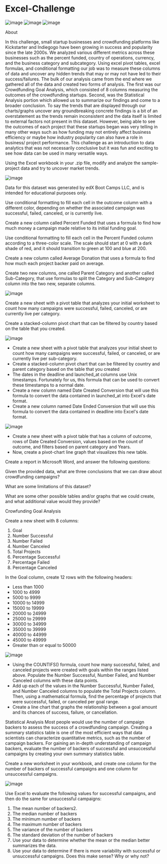 # Excel-Challenge
![image](https://github.com/nasr9000/Homework-File/assets/128746625/830e20e4-0bf0-443e-bcef-3a0d85a311cc)
![image](https://github.com/nasr9000/Homework-File/assets/128746625/5ff5d257-98ed-4b80-b8ac-e1a61500b3c5)
![image](https://github.com/nasr9000/Homework-File/assets/128746625/97802656-bd2b-4b70-8730-29628a9a6b4a)


About

In this challenge, small startup businesses and crowdfunding platforms like Kickstarter and Indiegogo have been growing in success and popularity since the late 2000s. 
We analyzed various different metrics across these businesses such as the percent funded, country of operations, currency, and the business category and subcategory.
Using excel pivot tables, excel formulas, and conditional formatting our job was to measure these columns of data and uncover any hidden trends that may or may not have led to their success/failures. 
The bulk of our analysis came from the end where we gathered all of the data and created two forms of analysis. The first was our Crowdfunding Goal Analysis, which consisted of 8 columns measuring the outcomes of the crowdfunding startups. Second, was the Statistical Analysis portion which allowed us to summarize our findings and come to a broader conclusion. 
To say the trends that are displayed through our charts/graphs uncover any groundbreaking concrete findings is a bit of an overstatement as the trends remain inconsistent and the data itself is limited to external factors not present in this dataset. However, being able to see the outcomes of each project that these 
startups began was very telling in many other ways such as how funding may not entirely affect business efficiency or maybe how industry popularity can also have a role in business/ project performance.
This challenge as an introduction to data analytics that was not necessarily conclusive but it was fun and exciting to see how data can be used in many versatile ways. 



Using the Excel workbook in your .zip file, modify and analyze the sample-project data and try to uncover market trends.

![image](https://github.com/nasr9000/Homework-File/assets/128746625/c2198f0d-6c85-4816-b916-58ce2b9217d7)


Data for this dataset was generated by edX Boot Camps LLC, and is intended for educational purposes only.

Use conditional formatting to fill each cell in the outcome column with a different color, depending on whether the associated campaign was successful, failed, canceled, or is currently live.

Create a new column called Percent Funded that uses a formula to find how much money a campaign made relative to its initial funding goal.

Use conditional formatting to fill each cell in the Percent Funded column according to a three-color scale. The scale should start at 0 with a dark shade of red, and it should transition to green at 100 and blue at 200.

Create a new column called Average Donation that uses a formula to find how much each project backer paid on average.

Create two new columns, one called Parent Category and another called Sub-Category, that use formulas to split the Category and Sub-Category column into the two new, separate columns.

![image](https://github.com/nasr9000/Homework-File/assets/128746625/b35451b4-6222-4e4a-96ca-0c35ef5c0d64)


Create a new sheet with a pivot table that analyzes your initial worksheet to count how many campaigns were successful, failed, canceled, or are currently live per category.


Create a stacked-column pivot chart that can be filtered by country based on the table that you created.

![image](https://github.com/nasr9000/Homework-File/assets/128746625/cc708216-4abf-42ed-a49e-bea61c35f0d8)

- Create a new sheet with a pivot table that analyzes your initial sheet to count how many campaigns were successful, failed, or canceled, or are currently live per sub-category.
- Create a stacked-column pivot chart that can be filtered by country and parent category based on the table that you created
- The dates in the deadline and launched_at columns use Unix timestamps. Fortunately for us, this formula that can be used to convert these timestamps to a normal date.
- Create a new column named Date Created Conversion that will use this formula to convert the data contained in launched_at into Excel's date format.
- Create a new column named Date Ended Conversion that will use this formula to convert the data contained in deadline into Excel's date format.

![image](https://github.com/nasr9000/Homework-File/assets/128746625/badcd2e3-2de0-4ab0-bab0-2975cf68b510)

- Create a new sheet with a pivot table that has a column of outcome, rows of Date Created Conversion, values based on the count of outcome, and filters based on parent category and Years.
- Now, create a pivot-chart line graph that visualizes this new table.




Create a report in Microsoft Word, and answer the following questions:


Given the provided data, what are three conclusions that we can draw about crowdfunding campaigns?


What are some limitations of this dataset?


What are some other possible tables and/or graphs that we could create, and what additional value would they provide?





Crowfunding Goal Analysis


Create a new sheet with 8 columns:
1. Goal
2. Number Successful
3. Number Failed
4. Number Canceled
5. Total Projects
6. Percentage Successful
7. Percentage Failed
8. Percentage Canceled


In the Goal column, create 12 rows with the following headers:
- Less than 1000
- 1000 to 4999
- 5000 to 9999
- 10000 to 14999
- 15000 to 19999
- 20000 to 24999
- 25000 to 29999
- 30000 to 34999
- 35000 to 39999
- 40000 to 44999
- 45000 to 49999
- Greater than or equal to 50000

![image](https://github.com/nasr9000/Homework-File/assets/128746625/8acda0ed-4a73-45aa-a9af-c014a01756d3)


- Using the COUNTIFS() formula, count how many successful, failed, and canceled projects were created with goals within the ranges listed above. Populate the Number Successful, Number Failed, and Number Canceled columns with these data points.
- Add up each of the values in the Number Successful, Number Failed, and Number Canceled columns to populate the Total Projects column. Then, using a   mathematical formula, find the percentage of projects that were successful, failed, or canceled per goal range.
- Create a line chart that graphs the relationship between a goal amount and its chances of success, failure, or cancellation.


Statistical Analysis
Most people would use the number of campaign backers to assess the success of a crowdfunding campaign. Creating a summary statistics table is one of the most efficient ways that data scientists can characterize quantitative metrics, such as the number of campaign backers.
For gaining an in-depth understanding of campaign backers, evaluate the number of backers of successful and unsuccessful campaigns by creating your own summary statistics table.

Create a new worksheet in your workbook, and create one column for the number of backers of successful campaigns and one column for unsuccessful campaigns.

![image](https://github.com/nasr9000/Homework-File/assets/128746625/20dd5e04-c65d-4f7a-858b-ee8a562c14b7)

Use Excel to evaluate the following values for successful campaigns, and then do the same for unsuccessful campaigns:

1. The mean number of backers2.
2. The median number of backers
3. The minimum number of backers
4. The maximum number of backers
5. The variance of the number of backers
6. The standard deviation of the number of backers
7. Use your data to determine whether the mean or the median better summarizes the data.
8. Use your data to determine if there is more variability with successful or unsuccessful campaigns. Does this make sense? Why or why not?
